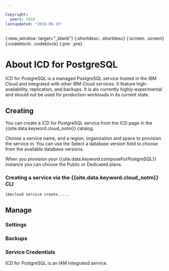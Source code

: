 ```yaml
---

Copyright:
  years: 2018
lastupdated: "2018-06-19"
---
```


{:new_window: target="_blank"}
{:shortdesc: .shortdesc}
{:screen: .screen}
{:codeblock: .codeblock}
{:pre: .pre}

# About ICD for PostgreSQL

ICD for PostgreSQL is a managed PostgreSQL service hosted in the IBM Cloud and integrated with other IBM Cloud services. It feature high-availablilty, replication, and backups. It is alo currently highly-experimental and should not be used for production workloads in its current state.

## Creating

You can create a ICD for PostgreSQL service from the ICD page in the {{site.data.keyword.cloud_notm}} catalog.

Choose a service name, and a region, organization and space to provision the service in. You can use the Select a database version field to choose from the available database versions.

When you provision your {{site.data.keyword.composeForPostgreSQL}} instance you can choose the Public or Dedicated plans. 

### Creating a service via the {{site.data.keyword.cloud_notm}} CLI

`ibmcloud service create.....`


## Manage

### Settings

### Backups

### Service Credentials

ICD for PostgreSQL is an IAM integrated service. 



